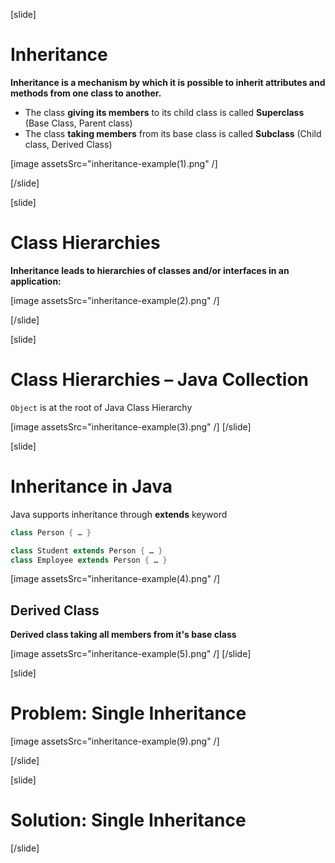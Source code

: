 [slide]
# Inheritance

**Inheritance is a mechanism by which it is possible to inherit attributes and methods from one class to another.**

- The class **giving its members** to its child class is called **Superclass** (Base Class, Parent class)
- The class **taking members** from its base class is called **Subclass** (Child class, Derived Class)

[image assetsSrc="inheritance-example(1).png" /]

[/slide]


[slide]
# Class Hierarchies

**Inheritance leads to hierarchies of classes and/or interfaces in an application:**

[image assetsSrc="inheritance-example(2).png" /]

[/slide]


[slide]
# Class Hierarchies – Java Collection

`Object` is at the root of Java Class Hierarchy

[image assetsSrc="inheritance-example(3).png" /]
[/slide]

[slide]
# Inheritance in Java

Java supports inheritance through **extends** keyword

```java
class Person { … }

class Student extends Person { … }
class Employee extends Person { … }
```
[image assetsSrc="inheritance-example(4).png" /]

## Derived Class

**Derived class taking all members from it's base class**

[image assetsSrc="inheritance-example(5).png" /]
[/slide]

[slide]
# Problem: Single Inheritance

[image assetsSrc="inheritance-example(9).png" /]

[/slide]

[slide]
# Solution: Single Inheritance

[/slide]

